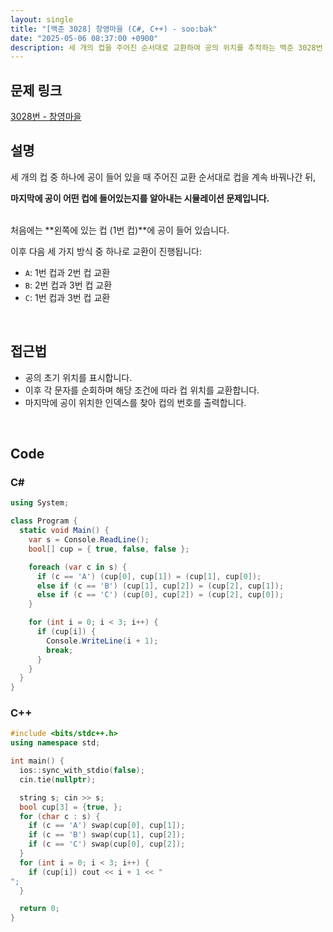 ```yaml
---
layout: single
title: "[백준 3028] 창영마을 (C#, C++) - soo:bak"
date: "2025-05-06 08:37:00 +0900"
description: 세 개의 컵을 주어진 순서대로 교환하여 공의 위치를 추적하는 백준 3028번 창영마을 문제의 C# 및 C++ 풀이 및 해설
---
```


## 문제 링크
[3028번 - 창영마을](https://www.acmicpc.net/problem/3028)

## 설명
세 개의 컵 중 하나에 공이 들어 있을 때 주어진 교환 순서대로 컵을 계속 바꿔나간 뒤,

**마지막에 공이 어떤 컵에 들어있는지를 알아내는 시뮬레이션 문제입니다.**

<br>
처음에는 **왼쪽에 있는 컵 (1번 컵)**에 공이 들어 있습니다.

이후 다음 세 가지 방식 중 하나로 교환이 진행됩니다:

- `A`: 1번 컵과 2번 컵 교환
- `B`: 2번 컵과 3번 컵 교환
- `C`: 1번 컵과 3번 컵 교환

<br>

## 접근법
- 공의 초기 위치를 표시합니다.
- 이후 각 문자를 순회하며 해당 조건에 따라 컵 위치를 교환합니다.
- 마지막에 공이 위치한 인덱스를 찾아 컵의 번호를 출력합니다.

<br>

## Code

### C#

```csharp
using System;

class Program {
  static void Main() {
    var s = Console.ReadLine();
    bool[] cup = { true, false, false };

    foreach (var c in s) {
      if (c == 'A') (cup[0], cup[1]) = (cup[1], cup[0]);
      else if (c == 'B') (cup[1], cup[2]) = (cup[2], cup[1]);
      else if (c == 'C') (cup[0], cup[2]) = (cup[2], cup[0]);
    }

    for (int i = 0; i < 3; i++) {
      if (cup[i]) {
        Console.WriteLine(i + 1);
        break;
      }
    }
  }
}
```

### C++

```cpp
#include <bits/stdc++.h>
using namespace std;

int main() {
  ios::sync_with_stdio(false);
  cin.tie(nullptr);

  string s; cin >> s;
  bool cup[3] = {true, };
  for (char c : s) {
    if (c == 'A') swap(cup[0], cup[1]);
    if (c == 'B') swap(cup[1], cup[2]);
    if (c == 'C') swap(cup[0], cup[2]);
  }
  for (int i = 0; i < 3; i++) {
    if (cup[i]) cout << i + 1 << "
";
  }

  return 0;
}
```
